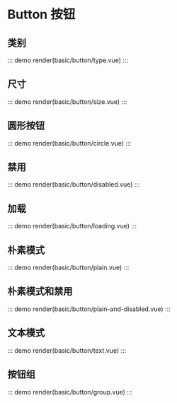 # Button 按钮

## 类别

::: demo
render(basic/button/type.vue)
:::

## 尺寸

::: demo
render(basic/button/size.vue)
:::

## 圆形按钮

::: demo
render(basic/button/circle.vue)
:::

## 禁用

::: demo
render(basic/button/disabled.vue)
:::

## 加载

::: demo
render(basic/button/loading.vue)
:::

## 朴素模式

::: demo
render(basic/button/plain.vue)
:::

## 朴素模式和禁用

::: demo
render(basic/button/plain-and-disabled.vue)
:::

## 文本模式

::: demo
render(basic/button/text.vue)
:::

## 按钮组

::: demo
render(basic/button/group.vue)
:::
